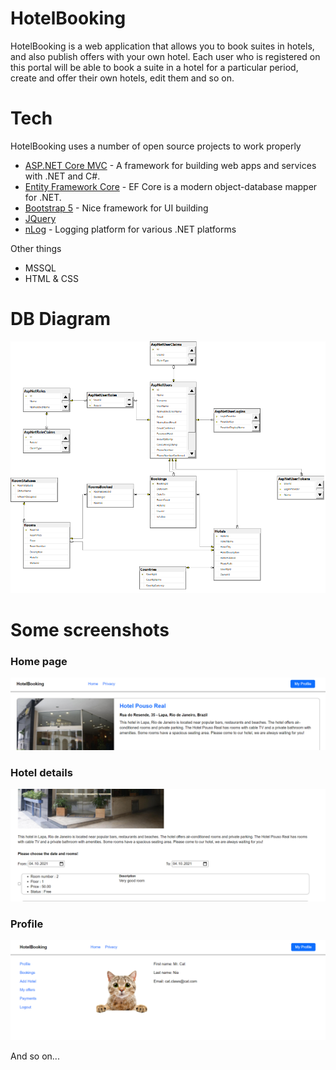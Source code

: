 # HotelBooking 
HotelBooking is a web application that allows you to book suites in hotels, and also publish offers with your own hotel. Each user who is registered on this portal will be able to book a suite in a hotel for a particular period, create and offer their own hotels, edit them and so on.

# Tech
HotelBooking uses a number of open source projects to work properly

* [ASP.NET Core MVC](https://dotnet.microsoft.com/apps/aspnet) - A framework for building web apps and services with .NET and C#.
* [Entity Framework Core](https://github.com/dotnet/efcore)  - EF Core is a modern object-database mapper for .NET.
* [Bootstrap 5](https://getbootstrap.com/) - Nice framework for UI building
* [JQuery](https://jquery.com/)
* [nLog](https://nlog-project.org/) - Logging platform for various .NET platforms

Other things 
- MSSQL
- HTML & CSS

# DB Diagram
![DB diagram](./Screenshots/HotelBookingDiagram.png)

# Some screenshots

### Home page 

![Home page](./Screenshots/HomePage.png)

### Hotel details

![Hotel details](./Screenshots/HotelDetails.png)

### Profile

![Hotel details](./Screenshots/ProfilePage.png)


And so on...
